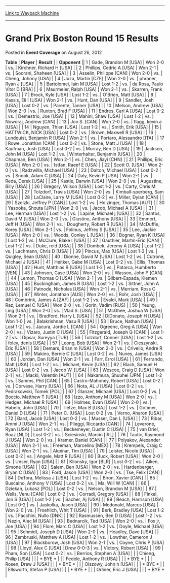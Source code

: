 
---
[Link to Wayback Machine](https://web.archive.org/web/20171029093955/https://magic.wizards.com/en/articles/archive/event-coverage/grand-prix-boston-round-15-results-2012-08-26)

[_metadata_:description]:- "TablePlayerResult"
[_metadata_:generator]:- "Drupal 7 (http://drupal.org)"
[_metadata_:node]:- "446831"
[_metadata_:publish_date]:- "2012-08-26"
[_metadata_:source]:- "div-main-content"
[_metadata_:title]:- "Grand Prix Boston Round 15 Results"
[_metadata_:wayback_capture_timestamp]:- "2017-10-29 09:39:55"
[_metadata_:wayback_raw_url]:- "https://web.archive.org/web/20171029093955id_/https://magic.wizards.com/en/articles/archive/event-coverage/grand-prix-boston-round-15-results-2012-08-26"
[_metadata_:wayback_url]:- "https://magic.wizards.com/en/articles/archive/event-coverage/grand-prix-boston-round-15-results-2012-08-26"
---


Grand Prix Boston Round 15 Results
==================================



 Posted in **Event Coverage**
 on August 26, 2012 












 **Table** | **Player** | **Result** |  | **Opponent** ||  1 | Gade, Brandon M [USA] | Won 2-0 | vs. | Kirchner, Richard H [USA] |
|  2 | Phillips, Cedric A [USA] | Won 2-1 | vs. | Soorani, Shaheen [USA] |
|  3 | Asselin, Philippe [CAN] | Won 2-0 | vs. | Cheng, Johnny [USA] |
|  4 | Juza, Martin [CZE] | Won 2-0 | vs. | phraner, Ryan J [USA] |
|  5 | Bartolomei, Iain M [USA] | Lost 1-2 | vs. | da Rosa, Paulo Vitor D [BRA] |
|  6 | Maurmeier, Ralph [USA] | Won 2-1 | vs. | Skarren, Frank [USA] |
|  7 | Brock, Kyle [USA] | Lost 1-2 | vs. | O'Brien, Matt [USA] |
|  8 | Kassis, Eli I [USA] | Won 2-1 | vs. | Hunt, Dan [USA] |
|  9 | Sandler, Josh [USA] | Lost 0-2 | vs. | Parente, Tanner [USA] |
|  10 | Melson, Andrew [USA] | Won 2-0 | vs. | Ruxton, Brad F [USA] |
|  11 | Endres, Carl A [USA] | Lost 0-2 | vs. | Demestrio, Joe [USA] |
|  12 | Mahini, Shaw [USA] | Lost 1-2 | vs. | Noworaj, Andrew [CAN] |
|  13 | Jon S. [CAN] | Won 2-0 | vs. | flagg, kevin a [USA] |
|  14 | Nguyen, Thien [USA] | Lost 1-2 | vs. | Smith, Erik [USA] |
|  15 | HATTWICK, NICK [USA] | Lost 0-2 | vs. | Brown, Maxwell R [USA] |
|  16 | Lundquist, Benjamin R [USA] | Won 2-1 | vs. | Portaro, Alessandro [ITA] |
|  17 | Rowe, Jonathan [CAN] | Lost 0-2 | vs. | Stone, Matt J [USA] |
|  18 | Kaufman, Josh [USA] | Lost 0-2 | vs. | Murray, Ben D [USA] |
|  19 | Jackson, John M [USA] | Lost 1-2 | vs. | Winterhalter, Benjamin [USA] |
|  20 | Chapman, Ben [USA] | Won 2-1 | vs. | Chen, Jiayi [CHN] |
|  21 | Phillips, Eric [USA] | Won 2-0 | vs. | Istfan, Raeef E [USA] |
|  22 | Scott O. [USA] | Won 2-0 | vs. | Radzwilla, Michael [USA] |
|  23 | Dalton, Michael [USA] | Lost 0-2 | vs. | Snook, Adam C [USA] |
|  24 | Daly, Kevin P [USA] | Won 2-1 | vs. | Reda, Derek [USA] |
|  25 | Kastle, Darwin [USA] | Won 2-0 | vs. | Augustine, Billy [USA] |
|  26 | Gregory, Wilson [USA] | Lost 1-2 | vs. | Carty, Chris M [USA] |
|  27 | Tolzdorf, Travis [USA] | Won 2-0 | vs. | Kimball-sperberg, Sam [USA] |
|  28 | LaClaire, Larry M [USA] | Lost 0-2 | vs. | Miller, Dylan [CAN] |
|  29 | Szelzki, Jeffrey P [CAN] | Lost 1-2 | vs. | Holzinger, Thomas [AUT] |
|  30 | Yasooka, Shouta [JPN] | Won 2-0 | vs. | Jacob, Michael A [USA] |
|  31 | Lee, Herman [USA] | Lost 1-2 | vs. | Lapine, Michael j [USA] |
|  32 | Santos, David M [USA] | Won 2-0 | vs. | Giustino, Anthony [USA] |
|  33 | Emmert, Jeff H [USA] | Won 2-1 | vs. | Dougherty, Robert R [USA] |
|  34 | McDuffie, Korey [USA] | Won 2-1 | vs. | Folinus, Jeffrey S [USA] |
|  35 | Lee, Jackie [USA] | Won 2-0 | vs. | Woods, Conley L [USA] |
|  36 | Bogner, Ryan K [USA] | Lost 1-2 | vs. | McClure, Blake l [USA] |
|  37 | Gauthier, Martin-Eric [CAN] | Lost 1-2 | vs. | Duke, reid [USA] |
|  38 | Dombek, Jeremy A [USA] | Lost 1-2 | vs. | Lachmann, Chris D [USA] |
|  39 | Pincus, Max [USA] | Lost 1-2 | vs. | Quigley, Sean [USA] |
|  40 | Dionne, David M [USA] | Lost 1-2 | vs. | Cutrone, Michael J [USA] |
|  41 | Heitker, Gabe M [USA] | Lost 0-2 | vs. | Ellis, Thomas [USA] |
|  42 | Hunt, Matthias B [USA] | Lost 1-2 | vs. | Patarca, Humberto [VEN] |
|  43 | Johnson, Case [USA] | Won 2-0 | vs. | Wasson, John P [CAN] |
|  44 | Lemon, Thomas O [USA] | Won 2-1 | vs. | Gilbert-Espada, Klemen [USA] |
|  45 | Buckingham, James R [USA] | Lost 1-2 | vs. | Sittner, John A [USA] |
|  46 | Patnode, Nicholas [USA] | Won 2-1 | vs. | Merriam, Ross C [USA] |
|  47 | Winter, Jonathan [AUS] | Won 2-0 | vs. | Rohr, Josh [USA] |
|  48 | Combrink, James A [ZAF] | Lost 1-2 | vs. | Evaldi, Mark [USA] |
|  49 | Raz, Lemuel C [USA] | Won 2-0 | vs. | Gorin, Vadim [RUS] |
|  50 | Yeung, Ling [USA] | Won 2-0 | vs. | Vlad S. [USA] |
|  51 | McGhee, Joshua W [USA] | Won 2-1 | vs. | Bradford, Harry L [USA] |
|  52 | DiDonato, Joseph H [USA] | Won 1-0 | vs. | Balakrishnan, Vasu R [USA] |
|  53 | Bruce, Nathan [USA] | Lost 1-2 | vs. | Jacura, Jordie L [CAN] |
|  54 | Ogreenc, Greg A [USA] | Won 2-0 | vs. | Vizaro, Justin C [USA] |
|  55 | Fitzgerald, Joseph G [CAN] | Lost 1-2 | vs. | Dipsar, Sureyya [TUR] |
|  56 | Tolzdorf, Conner [USA] | Lost 1-2 | vs. | foley, denis [USA] |
|  57 | Leong, Bob [USA] | Won 2-1 | vs. | Cieszynski, Eric [USA] |
|  58 | Demars, Brian m [USA] | Won 2-0 | vs. | Crivello, Andre R [USA] |
|  59 | Makino, Bernie C [USA] | Lost 0-2 | vs. | Nunes, James [USA] |
|  60 | Jordan, Dan [USA] | Won 2-1 | vs. | Farr, Errol [USA] |
|  61 | Ferrando, Matt [USA] | Lost 1-2 | vs. | Michael, Kevin [USA] |
|  62 | Black, Samuel H [USA] | Lost 0-2 | vs. | Jacob W. [USA] |
|  63 | Wescoe, Craig D [USA] | Won 2-1 | vs. | Mackl, Valentin [AUT] |
|  64 | Nakamura, Shuuhei [JPN] | Lost 1-2 | vs. | Samms, Phil [CAN] |
|  65 | Castro-Mahoney, Robert [USA] | Lost 0-2 | vs. | Corvese, Harry [USA] |
|  66 | Nota, AL J [USA] | Lost 0-2 | vs. | Pedrakowski, Tomek [POL] |
|  67 | Glanzer, Michael [USA] | Lost 0-2 | vs. | Boccio, Matthew T [USA] |
|  68 | Izzo, Anthony M [USA] | Won 2-0 | vs. | Hedges, Michael R [USA] |
|  69 | Holmes, Evan [USA] | Won 2-0 | vs. | Habeib, John [USA] |
|  70 | Tietze, Max B [USA] | Lost 1-2 | vs. | Gotimer, Daniel D [USA] |
|  71 | Peter C. [USA] | Lost 0-2 | vs. | Verno, Aharon [USA] |
|  72 | Bard, Jacob [USA] | Lost 0-2 | vs. | Musser, Dan L [USA] |
|  73 | Ribar, Ammi J [USA] | Won 2-1 | vs. | Pileggi, Riccardo [CAN] |
|  74 | Leverone, Ryan [USA] | Lost 1-2 | vs. | Beckemeyer, Dustin C [USA] |
|  75 | van Driel, Boaz [NLD] | Lost 0-2 | vs. | Sciesinski, Marcin [IRL] |
|  76 | Tautic, Raymond J [USA] | Won 2-0 | vs. | Kramer, Daniel [CAN] |
|  77 | Polyakov, Alexander [USA] | Won 2-1 | vs. | Freeman, Marcelino [MEX] |
|  78 | Krempels, Craig C [USA] | Won 2-1 | vs. | Akpinar, Tim [USA] |
|  79 | Leister, Nicole [USA] | Lost 0-2 | vs. | Angele, Matt R [USA] |
|  80 | Buck, Robert [USA] | Won 2-0 | vs. | Unser, Ryan [USA] |
|  81 | Klionsky, Igor [BLR] | Lost 0-2 | vs. | Aiken, Simone [USA] |
|  82 | Salem, Ben [USA] | Won 2-0 | vs. | Hardenberger, Bryan C [USA] |
|  83 | Ford, Jason [USA] | Won 2-0 | vs. | Tse, Felix [CAN] |
|  84 | DeTora, Melissa J [USA] | Lost 1-2 | vs. | Biron, Xavier [CAN] |
|  85 | Buscaino, Anthony V [USA] | Lost 0-2 | vs. | Ma, Will W [CAN] |
|  86 | Dziekan, Lukasz [POL] | Lost 0-2 | vs. | Nelson, Brandon M [USA] |
|  87 | Wells, Venu [CAN] | Lost 0-2 | vs. | Corradi, Gregory [USA] |
|  88 | Finkel, Jon S [USA] | Lost 1-2 | vs. | Sacher, Aj [USA] |
|  89 | Beach, Harrison [USA] | Lost 0-2 | vs. | Jaskolka, Jason [USA] |
|  90 | Mcdonald, Marcus [USA] | Won 2-0 | vs. | Froehlich, Whit T [USA] |
|  91 | Berk, Bradley [USA] | Lost 1-2 | vs. | Facchini, Nullo [DNK] |
|  92 | Rasmussen, Ben D [USA] | Lost 1-2 | vs. | Nezin, Alec M [USA] |
|  93 | Bednarcik, Ted [USA] | Won 2-0 | vs. | Fox jr, Joe [USA] |
|  94 | Flore, Marc C [USA] | Lost 1-2 | vs. | Doyle, Michael [USA] |
|  95 | Schmidt, Joseph D [USA] | Won 2-0 | vs. | Headley, Dave [USA] |
|  96 | Zembruski, Matthew A [USA] | Lost 1-2 | vs. | Lowther, Cameron J [USA] |
|  97 | Blackborow, Josh [USA] | Won 2-1 | vs. | Coyne, Chris P [USA] |
|  98 | Lloyd, Alex C [USA] | Drew 0-0-3 | vs. | Victory, Robert [USA] |
|  99 | Pham, Son [USA] | Lost 0-2 | vs. | Berrios, Stephen A [USA] |
|  | Chieng, Philip [USA] |  |  | \* BYE \* |
|  | Fedele, Anthony R [USA] |  |  | \* BYE \* |
|  | Rosen, Drew J [USA] |  |  | \* BYE \* |
|  | Olszowy, John h [USA] |  |  | \* BYE \* |
|  | Ellsworth, Stefan P [USA] |  |  | \* BYE \* |
|  | Orliner, Eric J [USA] |  |  | \* BYE \* |







